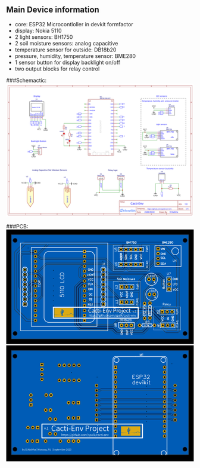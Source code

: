 ## Main Device information

- core: ESP32 Microcontloller in devkit formfactor
- display: Nokia 5110
- 2 light sensors: BH1750 
- 2 soil moisture sensors: analog capacitive 
- temperature sensor for outside: DB18b20
- pressure, humidity, temperature sensor: BME280
- 1 sensor button for display backlight on/off 
- two output blocks for relay control

###Schemactic: 
![Cacti-Env Main Device schematic](Schematic.svg)

###PCB:
![Cacti-Env Main Device PCB Front Side](PCB_front.svg)
![Cacti-Env Main Device PCB Back Side](PCB_back.svg)